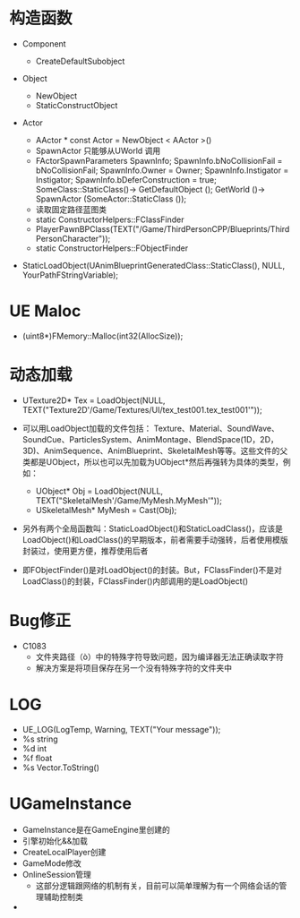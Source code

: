 # 构造函数
- Component
  - CreateDefaultSubobject
- Object
  - NewObject
  - StaticConstructObject
- Actor
  - AActor * const Actor = NewObject < AActor >()
  - SpawnActor 只能够从UWorld 调用
  - FActorSpawnParameters SpawnInfo;
     SpawnInfo.bNoCollisionFail = bNoCollisionFail;
     SpawnInfo.Owner = Owner;
     SpawnInfo.Instigator = Instigator;
     SpawnInfo.bDeferConstruction = true;
     SomeClass::StaticClass()-> GetDefaultObject ();
     GetWorld ()-> SpawnActor (SomeActor::StaticClass ());
  - 读取固定路径蓝图类
  -  static ConstructorHelpers::FClassFinder<APawn>
    - PlayerPawnBPClass(TEXT("/Game/ThirdPersonCPP/Blueprints/ThirdPersonCharacter"));
  -  static ConstructorHelpers::FObjectFinder<USkeletalMesh>


- StaticLoadObject(UAnimBlueprintGeneratedClass::StaticClass(), NULL, YourPathFStringVariable);

# UE Maloc
- (uint8*)FMemory::Malloc(int32(AllocSize));


#  动态加载

- UTexture2D* Tex = LoadObject(NULL, TEXT("Texture2D'/Game/Textures/UI/tex_test001.tex_test001'"));  
- 可以用LoadObject加载的文件包括：
Texture、Material、SoundWave、SoundCue、ParticlesSystem、AnimMontage、BlendSpace(1D，2D，3D)、AnimSequence、AnimBlueprint、SkeletalMesh等等。这些文件的父类都是UObject，所以也可以先加载为UObject*然后再强转为具体的类型，例如：
  - UObject* Obj = LoadObject(NULL, TEXT("SkeletalMesh'/Game/MyMesh.MyMesh'"));  
  - USkeletalMesh* MyMesh = Cast(Obj);  

- 另外有两个全局函数叫：StaticLoadObject()和StaticLoadClass()，应该是LoadObject()和LoadClass()的早期版本，前者需要手动强转，后者使用模版封装过，使用更方便，推荐使用后者

- 即FObjectFinder()是对LoadObject()的封装。But，FClassFinder()不是对LoadClass()的封装，FClassFinder()内部调用的是LoadObject()



# Bug修正
- C1083
  - 文件夹路径（ò）中的特殊字符导致问题，因为编译器无法正确读取字符
  - 解决方案是将项目保存在另一个没有特殊字符的文件夹中

# LOG
- UE_LOG(LogTemp, Warning, TEXT("Your message"));
- %s string
-  %d int
-  %f float
- %s Vector.ToString()


# UGameInstance
- GameInstance是在GameEngine里创建的
- 引擎初始化&&加载
- CreateLocalPlayer创建
- GameMode修改
- OnlineSession管理
  - 这部分逻辑跟网络的机制有关，目前可以简单理解为有一个网络会话的管理辅助控制类
-
